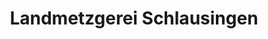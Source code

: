 ---
title: "Landmetzgerei Schlausingen"
url: /schleusingen/landmetzgerei-schlausingen/
shop: Metzgerei
---